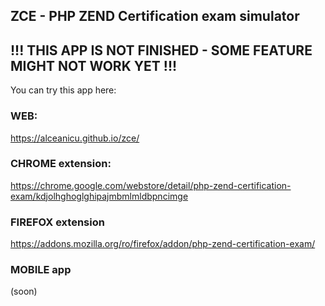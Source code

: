 ## ZCE - PHP ZEND Certification exam simulator

## !!! THIS APP IS NOT FINISHED - SOME FEATURE MIGHT NOT WORK YET !!!

You can try this app here: 

### WEB:

https://alceanicu.github.io/zce/

### CHROME extension:

https://chrome.google.com/webstore/detail/php-zend-certification-exam/kdjolhghoglghipajmbmlmldbpncimge

### FIREFOX extension 

https://addons.mozilla.org/ro/firefox/addon/php-zend-certification-exam/

### MOBILE app

(soon)
